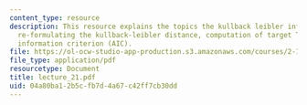 ```yaml
---
content_type: resource
description: This resource explains the topics the kullback leibler information distance,
  re-formulating the kullback-leibler distance, computation of target T, Akaike's
  information criterion (AIC).
file: https://ol-ocw-studio-app-production.s3.amazonaws.com/courses/2-160-identification-estimation-and-learning-spring-2006/04a80ba12b5cfb7d4a67c42ff7cb30dd_lecture_21.pdf
file_type: application/pdf
resourcetype: Document
title: lecture_21.pdf
uid: 04a80ba1-2b5c-fb7d-4a67-c42ff7cb30dd
---
```


